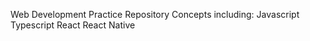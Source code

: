 Web Development Practice Repository
Concepts including:
    Javascript
    Typescript
    React
    React Native
